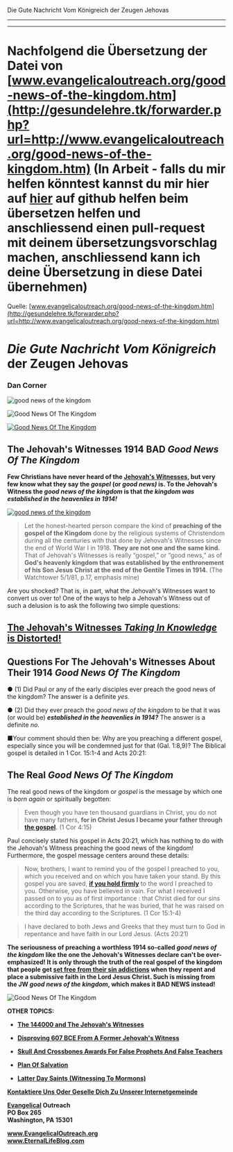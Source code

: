 <!--t Die Gute Nachricht Vom Königreich der Zeugen Jehovas - in Arbeit (0% übersetzt) t-->
<!--d Zeugen Jehovas, Wachturmgesellschaft, Wachturm, Falscher Prophet, Neue Welt Übersetzung d-->

Die Gute Nachricht Vom Königreich der Zeugen Jehovas

- - - 
- - -

# Nachfolgend die Übersetzung der Datei von [www.evangelicaloutreach.org/good-news-of-the-kingdom.htm](http://gesundelehre.tk/forwarder.php?url=http://www.evangelicaloutreach.org/good-news-of-the-kingdom.htm) (In Arbeit - falls du mir helfen könntest kannst du mir hier auf [hier](https://github.com/gesundelehre/gesundelehre_translate/blob/master/content/static/zeugen-jehovas/die-gute-nachricht-vom-koenigreich-der-zeugen-jehovas.md) auf github helfen beim übersetzen helfen und anschliessend einen pull-request mit deinem übersetzungsvorschlag machen, anschliessend kann ich deine Übersetzung in diese Datei übernehmen)

Quelle: [www.evangelicaloutreach.org/good-news-of-the-kingdom.htm](http://gesundelehre.tk/forwarder.php?url=http://www.evangelicaloutreach.org/good-news-of-the-kingdom.htm)

# _Die Gute Nachricht Vom Königreich_ der Zeugen Jehovas

### Dan Corner

![good news of the kingdom](../files/pictures/evangelical-good-news-of-the-kingdom.jpg)

![Good News Of The Kingdom](../files/pictures/a-colorb.gif)

[![Good News Of The Kingdom](../s7.addthis.com/static/btn/v2/lg-share-en.gif)](http://www.addthis.com/bookmark.php?v=250&username=xa-4ce723c86d857fe0)



## The Jehovah's Witnesses 1914 BAD _Good News Of The Kingdom_

**Few Christians have never heard of the [Jehovah's Witnesses](http://gesundelehre.tk/forwarder.php?url=http://www.evangelicaloutreach.org/jehovahs-witnesses-answered.html), but very few know what they say the _gospel_ (or _good news)_ is. To the Jehovah's Witness the _good news of the kingdom_ is that _the kingdom was established in the heavenlies in 1914!_**

[![good news of the kingdom](../files/pictures/jw-preaching-good-news-of-the-kingdom.jpg "The Jehovah's Witness good news of the kingdom is NOT the real good news mentioned in the Bible!")](http://gesundelehre.tk/forwarder.php?url=http://www.evangelicaloutreach.org/jehovahs-witnesses-answered.html)

> Let the honest-hearted person compare the kind of **preaching of the gospel of the Kingdom** done by the religious systems of Christendom during all the centuries with that done by Jehovah's Witnesses since the end of World War I in 1918\. **They are not one and the same kind.** That of Jehovah's Witnesses is really “gospel,” or “good news,” as of **God's heavenly kingdom that was established by the enthronement of his Son Jesus Christ at the end of the Gentile Times in 1914.** (The Watchtower 5/1/81, p.17, emphasis mine)

Are you shocked? That is, in part, what the Jehovah's Witnesses want to convert us over to! One of the ways to help a Jehovah's Witness out of such a delusion is to ask the following two simple questions:


## [The Jehovah's Witnesses _Taking In Knowledge_ is Distorted!](http://gesundelehre.tk/forwarder.php?url=http://www.evangelicaloutreach.org/john173.html)



## Questions For The Jehovah's Witnesses About Their 1914 _Good News Of The Kingdom_

● (1) Did Paul or any of the early disciples ever preach the good news of the kingdom? The answer is a definite _yes._

● (2) Did they ever preach the _good news of the kingdom_ to be that it was (or would be) **_established in the heavenlies in 1914?_** The answer is a definite _no._

■Your comment should then be: Why are you preaching a different gospel, especially since you will be condemned just for that (Gal. 1:8,9)? The Biblical gospel is detailed in 1 Cor. 15:1-4 and Acts 20:21:



## The Real _Good News Of The Kingdom_

The real good news of the kingdom or _gospel_ is the message by which one is _born again_ or spiritually begotten:

> Even though you have ten thousand guardians in Christ, you do not have many fathers, **for in Christ Jesus I became your father through [the gospel](http://gesundelehre.tk/forwarder.php?url=http://www.evangelicaloutreach.org/plan-of-salvation.html).** (1 Cor 4:15)

Paul concisely stated his gospel in Acts 20:21, which has nothing to do with the Jehovah's Witness preaching the good news of the kingdom! Furthermore, the gospel message centers around these details:

> Now, brothers, I want to remind you of the gospel I preached to you, which you received and on which you have taken your stand. By this gospel you are saved, **[if you hold firmly](http://gesundelehre.tk/forwarder.php?url=http://www.evangelicaloutreach.org/scissors.htm)** to the word I preached to you. Otherwise, you have believed in vain. For what I received I passed on to you as of first importance : that Christ died for our sins according to the Scriptures, that he was buried, that he was raised on the third day according to the Scriptures. (1 Cor 15:1-4)

> I have declared to both Jews and Greeks that they must turn to God in repentance and have faith in our Lord Jesus. (Acts 20:21)

**The seriousness of preaching a worthless 1914 so-called _good news of the kingdom_ like the one the Jehovah's Witnesses declare can't be over-emphasized! It is only through the truth of the real gospel of the kingdom that people get [set free from their sin addictions](http://gesundelehre.tk/forwarder.php?url=http://www.evangelicaloutreach.org/romans6.html) when they repent and place a submissive faith in the Lord Jesus Christ. Such is missing from the JW _good news of the kingdom_, which makes it BAD NEWS instead!**

![Good News Of The Kingdom](../files/pictures/a-colorb.gif)

**OTHER TOPICS:**

- **[The 144000 and The Jehovah's Witnesses](http://gesundelehre.tk/forwarder.php?url=http://www.evangelicaloutreach.org/144000.html)**

- **[Disproving 607 BCE From A Former Jehovah's Witness](http://gesundelehre.tk/forwarder.php?url=http://www.evangelicaloutreach.org/jw607bce.html)**

- **[Skull And Crossbones Awards For False Prophets And False Teachers](http://gesundelehre.tk/forwarder.php?url=http://www.evangelicaloutreach.org/Skull_And_Crossbones.html)**

- **[Plan Of Salvation](http://gesundelehre.tk/forwarder.php?url=http://www.evangelicaloutreach.org/plan-of-salvation.html)**

- **[Latter Day Saints (Witnessing To Mormons)](http://gesundelehre.tk/forwarder.php?url=http://www.evangelicaloutreach.org/mormon.html)**

[**Kontaktiere Uns Oder Geselle Dich Zu Unserer Internetgemeinde**](http://gesundelehre.tk/forwarder.php?url=http://www.evangelicaloutreach.org/contact.html)

**[Evangelical](http://gesundelehre.tk/forwarder.php?url=http://www.evangelicaloutreach.org/index.html) Outreach**  
**PO Box 265**  
**Washington, PA 15301**

**www.EvangelicalOutreach.org**  
**www.EternalLifeBlog.com**